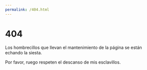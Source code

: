 ```yaml
---
permalink: /404.html
---
```


# 404

Los hombrecillos que llevan el mantenimiento de la página se están echando la siesta.

Por favor, ruego respeten el descanso de mis esclavillos.